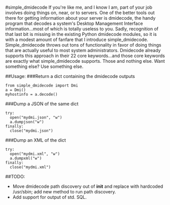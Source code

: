 #simple_dmidecode
If you're like me, and I know I am, part of your job involves doing things on, near, or to servers. One of the better
tools out there for getting information about your server is dmidecode, the handy program that decodes a system's
Desktop Management Interface information...most of which is totally useless to you. Sadly, recognition of that last
bit is missing in the existing Python dmidecode modules, so it is with a modest amount of fanfare that I introduce
simple_dmidecode.  Simple_dmidecode throws out tons of functionality in favor of doing things that are actually useful
to most system administrators. Dmidecode already supports this approach in their 22 core keywords...and those core
keywords are exactly what simple_dmidecode supports.  Those and nothing else. Want something else?  Use something else.

##Usage:
###Return a dict containing the dmidecode outputs
```
from simple_dmidecode import Dmi
a = Dmi()
myhostinfo = a.decode()
```
###Dump a JSON of the same dict
```
try:
  open("mydmi.json", "w")
  a.dumpjson("w")
finally:
  close("mydmi.json")
```
###Dump an XML of the dict
```
try:
  open("mydmi.xml", "w")
  a.dumpxml("w")
finally:
  close("mydmi.xml")
```
##TODO:
* Move dmidecode path discovery out of __init__ and replace with hardcoded /usr/sbin; add new method to run path discovery.
* Add support for output of std. SQL.
